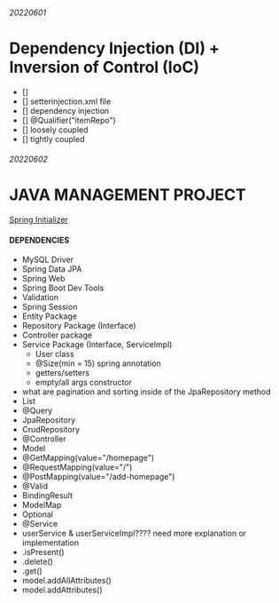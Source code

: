 ###### 20220601

# Dependency Injection (DI) + Inversion of Control (IoC)

- [] <bean></bean>
- [] setterinjection.xml file
- [] dependency injection
- [] @Qualifier("itemRepo")
- [] loosely coupled
- [] tightly coupled

###### 20220602

# JAVA MANAGEMENT PROJECT

[Spring Initializer](start.spring.io)

#### DEPENDENCIES

- MySQL Driver
- Spring Data JPA
- Spring Web
- Spring Boot Dev Tools
- Validation
- Spring Session
- Entity Package
- Repository Package (Interface)
- Controller package
- Service Package (Interface, ServiceImpl)
  - User class
  - @Size(min = 15) spring annotation
  - getters/setters
  - empty/all args constructor
- what are pagination and sorting inside of the JpaRepository method
- List
- @Query
- JpaRepository
- CrudRepository
- @Controller
- Model
- @GetMapping(value="/homepage")
- @RequestMapping(value="/")
- @PostMapping(value="/add-homepage")
- @Valid
- BindingResult
- ModelMap
- Optional
- @Service
- userService & userServiceImpl???? need more explanation or implementation
- .isPresent()
- .delete()
- .get()
- model.addAllAttributes()
- model.addAttributes()
